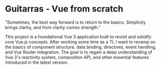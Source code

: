 # Guitarras - Vue from scratch

"Sometimes, the best way forward is to return to the basics. Simplicity brings clarity, and from clarity comes strength."

This project is a foundational Vue 3 application built to revisit and solidify core Vue.js concepts. After working some time as a TL I want to revamp on the basics of component structure, data binding, directives, event handling, and Vue Router integration. The goal is to regain a deep understanding of Vue 3's reactivity system, composition API, and other essential features introduced in the latest version.
